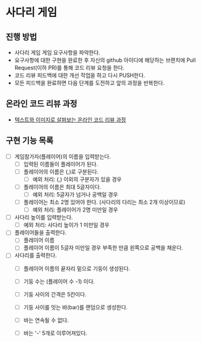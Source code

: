 # 사다리 게임
## 진행 방법
* 사다리 게임 게임 요구사항을 파악한다.
* 요구사항에 대한 구현을 완료한 후 자신의 github 아이디에 해당하는 브랜치에 Pull Request(이하 PR)를 통해 코드 리뷰 요청을 한다.
* 코드 리뷰 피드백에 대한 개선 작업을 하고 다시 PUSH한다.
* 모든 피드백을 완료하면 다음 단계를 도전하고 앞의 과정을 반복한다.

## 온라인 코드 리뷰 과정
* [텍스트와 이미지로 살펴보는 온라인 코드 리뷰 과정](https://github.com/nextstep-step/nextstep-docs/tree/master/codereview)


## 구현 기능 목록

- [ ] 게임참가자(플레이어)의 이름을 입력받는다.
    - [ ] 입력된 이름들이 플레이어가 된다.
    - [ ] 플레이어의 이름은 (,)로 구분된다.
        - [ ] 예외 처리: (,) 이외의 구분자가 있을 경우
    - [ ] 플레이어의 이름은 최대 5글자이다.
        - [ ] 예외 처리: 5글자가 넘거나 공백일 경우
    - [ ] 플레이어는 최소 2명 있어야 한다. (사다리의 다리는 최소 2개 이상이므로) 
        - [ ] 예외 처리: 플레이어가 2명 미만일 경우
- [ ] 사다리 높이를 입력받는다.
    - [ ] 예외 처리: 사다리 높이가 1 미만일 경우
- [ ] 플레이어들을 출력한다.
    - [ ] 플레이어 이름
    - [ ] 플레이어 이름이 5글자 미만일 경우 부족한 만큼 왼쪽으로 공백을 채운다.
- [ ] 사다리를 출력한다.
    - [ ] 플레이어 이름의 끝자리 밑으로 기둥이 생성된다.
    - [ ] 기둥 수는 (플레이어 수 -1) 이다.
    - [ ] 기둥 사이의 간격은 5칸이다.
    - [ ] 기둥 사이를 잇는 바(bar)를 랜덤으로 생성한다.
    - [ ] 바는 연속될 수 없다.
    - [ ] 바는 '-' 5개로 이루어져있다.

